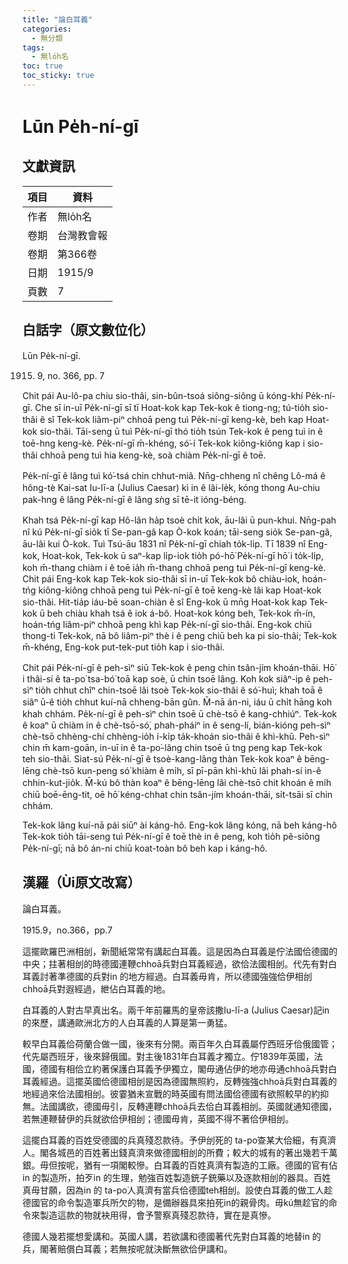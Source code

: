 ```yaml
---
title: "論白耳義"
categories:
  - 無分類
tags:
  - 無lo̍h名
toc: true
toc_sticky: true
---
```


# Lūn Pe̍h-ní-gī

## 文獻資訊

| 項目 | 資料 |
|---|---|
| 作者 | 無lo̍h名 |
| 卷期 | 台灣教會報 |
| 卷期 | 第366卷 |
| 日期 | 1915/9 |
| 頁數 | 7 |

## 白話字（原文數位化）

Lūn Pe̍k-ní-gī.

1915. 9, no. 366, pp. 7

Chit pái Au-lô-pa chiu sio-thâi, sin-bûn-tsoá siông-siông ū kóng-khí Pe̍k-ní-gī. Che sī in-uī Pe̍k-ní-gī sī tī Hoat-kok kap Tek-kok ê tiong-ng; tú-tio̍h sio-thâi ê sî Tek-kok liâm-piⁿ chhoā peng tuì Pe̍k-ní-gī keng-kè, beh kap Hoat-kok sio-thâi. Tāi-seng ū tuì Pe̍k-ní-gī thó tio̍h tsún Tek-kok ê peng tuì in ê toē-hng keng-kè. Pe̍k-ní-gī m̄-khéng, só͘-í Tek-kok kiông-kiông kap i sio-thâi chhoā peng tuì hia keng-kè, soà chiàm Pe̍k-ní-gī ê toē.

Pe̍k-ní-gī ê lâng tuì kó͘-tsá chin chhut-miâ. Nn̄g-chheng nî chêng Lô-má ê hông-tè Kai-sat Iu-lī-a (Julius Caesar) kì in ê lâi-le̍k, kóng thong Au-chiu pak-hng ê lâng Pe̍k-ní-gī ê lâng sǹg sī tē-it ióng-béng.

Khah tsá Pe̍k-ní-gī kap Hô-lân ha̍p tsoè chi̍t kok, āu-lâi ū pun-khui. Nn̄g-pah nî kú Pe̍k-ní-gī sio̍k tī Se-pan-gâ kap Ò-kok koán; tāi-seng sio̍k Se-pan-gâ, āu-lâi kui Ò-kok. Tuì Tsú-āu 1831 nî Pe̍k-ní-gī chiah to̍k-li̍p. Tī 1839 nî Eng-kok, Hoat-kok, Tek-kok ū saⁿ-kap li̍p-iok tio̍h pó-hō͘ Pe̍k-ní-gī hō͘ i to̍k-li̍p, koh m̄-thang chiàm i ê toē ia̍h m̄-thang chhoā peng tuì Pe̍k-ní-gī keng-kè. Chit pái Eng-kok kap Tek-kok sio-thâi sī in-uī Tek-kok bô chiàu-iok, hoán-tńg kiông-kiông chhoā peng tuì Pe̍k-ní-gī ê toē keng-kè lâi kap Hoat-kok sio-thâi. Hit-tia̍p iáu-bē soan-chiàn ê sî Eng-kok ū mn̄g Hoat-kok kap Tek-kok ū beh chiàu khah tsá ê iok á-bô. Hoat-kok kóng beh, Tek-kok m̄-ín, hoán-tńg liâm-piⁿ chhoā peng khì kap Pe̍k-ní-gī sio-thâi. Eng-kok chiū thong-ti Tek-kok, nā bô liâm-piⁿ thè i ê peng chiū beh ka pi sio-thâi; Tek-kok m̄-khéng, Eng-kok put-tek-put tio̍h kap i sio-thâi.

Chit pái Pe̍k-ní-gī ê peh-sìⁿ siū Tek-kok ê peng chin tsân-jím khoán-thāi. Hō͘ i thâi-sí ê ta-po͘ tsa-bó͘ toā kap soè, ū chin tsoē lâng. Koh kok siâⁿ-ip ê peh-sìⁿ tio̍h chhut chîⁿ chin-tsoē lâi tsoè Tek-kok sio-thâi ê só͘-huì; khah toā ê siâⁿ ū-ê tio̍h chhut kuí-nā chheng-bān gûn. M̄-nā án-ni, iáu ū chi̍t hāng koh khah chhám. Pe̍k-ní-gī ê peh-sìⁿ chin tsoē ū chè-tsō ê kang-chhiúⁿ. Tek-kok ê koaⁿ ū chiàm in ê chè-tsō-só͘, phah-pháiⁿ in ê seng-lí, bián-kióng peh-sìⁿ chè-tsō chhèng-chí chhèng-io̍h í-ki̍p ta̍k-khoán sio-thâi ê khì-khū. Peh-sìⁿ chin m̄ kam-goān, in-uī in ê ta-po͘-lâng chin tsoē ū tng peng kap Tek-kok teh sio-thâi. Siat-sú Pe̍k-ní-gī ê tsoè-kang-lâng thàn Tek-kok koaⁿ ê bēng-lēng chè-tsō kun-peng só͘ khiàm ê mi̍h, sī pī-pān khì-khū lâi phah-sí in-ê chhin-kut-jio̍k. M̄-kú bô thàn koaⁿ ê bēng-lēng lâi chè-tsō chit khoán ê mi̍h chiū boē-ēng-tit, oē hō͘ kéng-chhat chin tsân-jím khoán-thāi, si̍t-tsāi sī chin chhám.

Tek-kok lâng kuí-nā pái siūⁿ ài káng-hô. Eng-kok lâng kóng, nā beh káng-hô Tek-kok tio̍h tāi-seng tuì Pe̍k-ní-gī ê toē thè in ê peng, koh tio̍h pê-siông Pe̍k-ní-gī; nā bô án-ni chiū koat-toàn bô beh kap i káng-hô.

## 漢羅（Ùi原文改寫）

論白耳義。

1915.9，no.366，pp.7

這擺歐羅巴洲相刣，新聞紙常常有講起白耳義。這是因為白耳義是佇法國佮德國的中央；拄著相刣的時德國連鞭chhoā兵對白耳義經過，欲佮法國相刣。代先有對白耳義討著準德國的兵對in 的地方經過。白耳義毋肯，所以德國強強佮伊相刣chhoā兵對遐經過，紲佔白耳義的地。

白耳義的人對古早真出名。兩千年前羅馬的皇帝該撒Iu-lī-a (Julius Caesar)記in 的來歷，講通歐洲北方的人白耳義的人算是第一勇猛。

較早白耳義佮荷蘭合做一國，後來有分開。兩百年久白耳義屬佇西班牙佮俄國管；代先屬西班牙，後來歸俄國。對主後1831年白耳義才獨立。佇1839年英國，法國，德國有相佮立約著保護白耳義予伊獨立，閣毋通佔伊的地亦毋通chhoā兵對白耳義經過。這擺英國佮德國相刣是因為德國無照約，反轉強強chhoā兵對白耳義的地經過來佮法國相刣。彼霎猶未宣戰的時英國有問法國佮德國有欲照較早的約抑無。法國講欲，德國毋引，反轉連鞭chhoā兵去佮白耳義相刣。英國就通知德國，若無連鞭替伊的兵就欲佮伊相刣；德國毋肯，英國不得不著佮伊相刣。

這擺白耳義的百姓受德國的兵真殘忍款待。予伊刣死的 ta-po͘查某大佮細，有真濟人。閣各城邑的百姓著出錢真濟來做德國相刣的所費；較大的城有的著出幾若千萬銀。毋但按呢，猶有一項閣較慘。白耳義的百姓真濟有製造的工廠。德國的官有佔in 的製造所，拍歹in 的生理，勉強百姓製造銃子銃藥以及逐款相刣的器具。百姓真毋甘願，因為in 的 ta-po͘人真濟有當兵佮德國teh相刣。設使白耳義的做工人趁德國官的命令製造軍兵所欠的物，是備辦器具來拍死in的親骨肉。毋kú無趁官的命令來製造這款的物就袂用得，會予警察真殘忍款待，實在是真慘。

德國人幾若擺想愛講和。英國人講，若欲講和德國著代先對白耳義的地替in 的兵，閣著賠償白耳義；若無按呢就決斷無欲佮伊講和。
